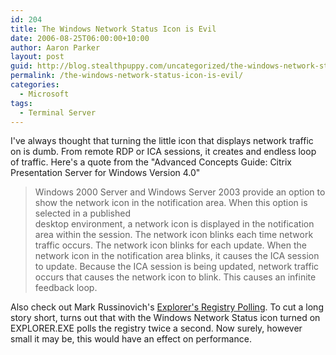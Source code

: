 ```yaml
---
id: 204
title: The Windows Network Status Icon is Evil
date: 2006-08-25T06:00:00+10:00
author: Aaron Parker
layout: post
guid: http://blog.stealthpuppy.com/uncategorized/the-windows-network-status-icon-is-evil
permalink: /the-windows-network-status-icon-is-evil/
categories:
  - Microsoft
tags:
  - Terminal Server
---
```

I've always thought that turning the little icon that displays network traffic on is dumb. From remote RDP or ICA sessions, it creates and endless loop of traffic. Here's a quote from the "Advanced Concepts Guide: Citrix Presentation Server for Windows Version 4.0"

> Windows 2000 Server and Windows Server 2003 provide an option to show the network icon in the notification area. When this option is selected in a published  
> desktop environment, a network icon is displayed in the notification area within the session. The network icon blinks each time network traffic occurs. The network icon blinks for each update. When the network icon in the notification area blinks, it causes the ICA session to update. Because the ICA session is being updated, network traffic occurs that causes the network icon to blink. This causes an infinite feedback loop.

Also check out Mark Russinovich's [Explorer's Registry Polling](http://www.sysinternals.com/blog/2005/04/explorers-registry-polling.html). To cut a long story short, turns out that with the Windows Network Status icon turned on EXPLORER.EXE polls the registry twice a second. Now surely, however small it may be, this would have an effect on performance.